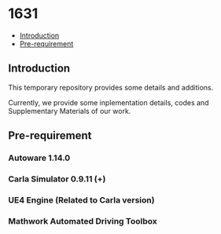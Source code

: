 # 1631
- [Introduction](#introduction)
- [Pre-requirement](#pre-requirement)
  

  
## Introduction  
This temporary repository provides some details and additions.  

Currently, we provide some inplementation details, codes and Supplementary Materials of our work.



## Pre-requirement

### Autoware 1.14.0
### Carla Simulator 0.9.11 (+)
### UE4 Engine (Related to Carla version)
### Mathwork Automated Driving Toolbox
